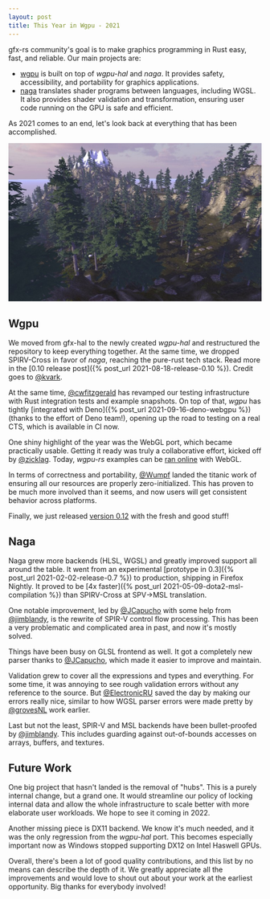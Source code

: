 ```yaml
---
layout: post
title: This Year in Wgpu - 2021
---
```


gfx-rs community's goal is to make graphics programming in Rust easy, fast, and reliable. Our main projects are:

  - [wgpu](https://github.com/gfx-rs/wgpu) is built on top of _wgpu-hal_ and _naga_. It provides safety, accessibility, and portability for graphics applications.
  - [naga](https://github.com/gfx-rs/naga) translates shader programs between languages, including WGSL. It also provides shader validation and transformation, ensuring user code running on the GPU is safe and efficient.

As 2021 comes to an end, let's look back at everything that has been accomplished.

![Fredrik Norén's terrain with trees](/img/fredriknoren.jpg)

## Wgpu

We moved from gfx-hal to the newly created _wgpu-hal_ and restructured the repository to keep everything together. At the same time, we dropped SPIRV-Cross in favor of _naga_, reaching the pure-rust tech stack. Read more in the [0.10 release post]({% post_url 2021-08-18-release-0.10 %}). Credit goes to [@kvark](https://github.com/kvark).

At the same time, [@cwfitzgerald](https://github.com/cwfitzgerald) has revamped our testing infrastructure with Rust integration tests and example snapshots. On top of that, _wgpu_ has tightly [integrated with Deno]({% post_url 2021-09-16-deno-webgpu %}) (thanks to the effort of Deno team!), opening up the road to testing on a real CTS, which is available in CI now.

One shiny highlight of the year was the WebGL port, which became practically usable. Getting it ready was truly a collaborative effort, kicked off by [@zicklag](https://github.com/zicklag). Today, _wgpu-rs_ examples can be [ran online](https://wgpu.rs/examples-gl/?example=cube) with WebGL.

In terms of correctness and portability, [@Wumpf](https://github.com/Wumpf) landed the titanic work of ensuring all our resources are properly zero-initialized. This has proven to be much more involved than it seems, and now users will get consistent behavior across platforms.

Finally, we just released [version 0.12](https://www.reddit.com/r/rust_gamedev/comments/rjci2n/wgpu012_is_released/) with the fresh and good stuff!

## Naga

Naga grew more backends (HLSL, WGSL) and greatly improved support all around the table. It went from an experimental [prototype in 0.3]({% post_url 2021-02-02-release-0.7 %}) to production, shipping in Firefox Nightly. It proved to be [4x faster]({% post_url 2021-05-09-dota2-msl-compilation %}) than SPIRV-Cross at SPV->MSL translation.

One notable improvement, led by [@JCapucho](https://github.com/JCapucho) with some help from [@jimblandy](https://github.com/jimblandy), is the rewrite of SPIR-V control flow processing. This has been a very problematic and complicated area in past, and now it's mostly solved.

Things have been busy on GLSL frontend as well. It got a completely new parser thanks to [@JCapucho](https://github.com/JCapucho), which made it easier to improve and maintain.

Validation grew to cover all the expressions and types and everything. For some time, it was annoying to see rough validation errors without any reference to the source. But [@ElectronicRU](https://github.com/ElectronicRU) saved the day by making our errors really nice, similar to how WGSL parser errors were made pretty by [@grovesNL](https://github.com/grovesNL) work earlier.

Last but not the least, SPIR-V and MSL backends have been bullet-proofed by [@jimblandy](https://github.com/jimblandy).
This includes guarding against out-of-bounds accesses on arrays, buffers, and textures.

## Future Work

One big project that hasn't landed is the removal of "hubs". This is a purely internal change, but a grand one. It would streamline our policy of locking internal data and allow the whole infrastructure to scale better with more elaborate user workloads. We hope to see it coming in 2022.

Another missing piece is DX11 backend. We know it's much needed, and it was the only regression from the _wgpu-hal_ port. This becomes especially important now as Windows stopped supporting DX12 on Intel Haswell GPUs.

Overall, there's been a lot of good quality contributions, and this list by no means can describe the depth of it. We greatly appreciate all the improvements and would love to shout out about your work at the earliest opportunity. Big thanks for everybody involved!
